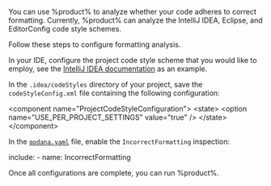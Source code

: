 [//]: # (title: Inspect code formatting)

You can use %product% to analyze whether your code adheres to correct formatting. Currently, %product% can analyze the
IntelliJ IDEA, Eclipse, and EditorConfig code style schemes. 

Follow these steps to configure formatting analysis. 

<procedure>
    <step>In your IDE, configure the project code style scheme that you would like to employ, see the 
        <a href="https://www.jetbrains.com/help/idea/configuring-code-style.html">IntelliJ IDEA documentation</a> as an example.
    </step>
    <step><p>In the <code>.idea/codeStyles</code> directory of your project, save the <code>codeStyleConfig.xml</code> 
            file containing the following configuration:</p>
        <code-block lang="xml">
            &lt;component name="ProjectCodeStyleConfiguration"&gt;
              &lt;state&gt;
                &lt;option name="USE_PER_PROJECT_SETTINGS" value="true" /&gt;
              &lt;/state&gt;
            &lt;/component&gt;
        </code-block>
    </step>
    <step>
        <p>In the <a href="qodana-yaml.md"><code>qodana.yaml</code></a> file, enable the <code>IncorrectFormatting</code> inspection:</p>
        <code-block lang="yaml">
            include:
              - name: IncorrectFormatting
        </code-block>
    </step>
</procedure>

Once all configurations are complete, you can run %product%.


